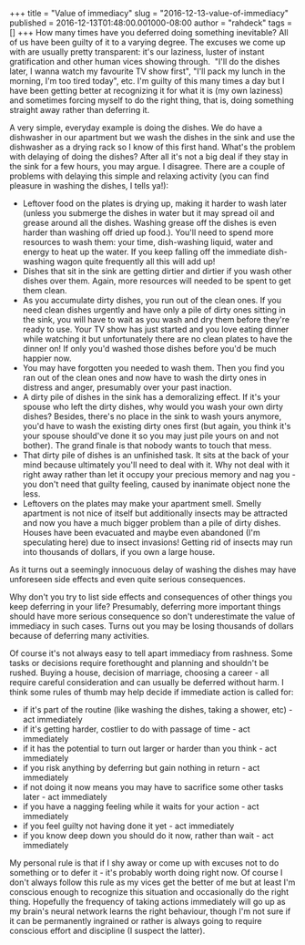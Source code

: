 +++
title = "Value of immediacy"
slug = "2016-12-13-value-of-immediacy"
published = 2016-12-13T01:48:00.001000-08:00
author = "rahdeck"
tags = []
+++
How many times have you deferred doing something inevitable? All of us
have been guilty of it to a varying degree. The excuses we come up with
are usually pretty transparent: it's our laziness, luster of instant
gratification and other human vices showing through.  "I'll do the
dishes later, I wanna watch my favourite TV show first", "I'll pack my
lunch in the morning, I'm too tired today", etc. I'm guilty of this many
times a day but I have been getting better at recognizing it for what it
is (my own laziness) and sometimes forcing myself to do the right thing,
that is, doing something straight away rather than deferring it.  
  
A very simple, everyday example is doing the dishes. We do have a
dishwasher in our apartment but we wash the dishes in the sink and use
the dishwasher as a drying rack so I know of this first hand. What's the
problem with delaying of doing the dishes? After all it's not a big deal
if they stay in the sink for a few hours, you may argue. I disagree.
There are a couple of problems with delaying this simple and relaxing
activity (you can find pleasure in washing the dishes, I tells ya!):  
  

-   Leftover food on the plates is drying up, making it harder to wash
    later (unless you submerge the dishes in water but it may spread oil
    and grease around all the dishes. Washing grease off the dishes is
    even harder than washing off dried up food.). You'll need to spend
    more resources to wash them: your time, dish-washing liquid, water
    and energy to heat up the water. If you keep falling off the
    immediate dish-washing wagon quite frequently all this will add up!
-   Dishes that sit in the sink are getting dirtier and dirtier if you
    wash other dishes over them. Again, more resources will needed to be
    spent to get them clean.
-   As you accumulate dirty dishes, you run out of the clean ones. If
    you need clean dishes urgently and have only a pile of dirty ones
    sitting in the sink, you will have to wait as you wash and dry them
    before they're ready to use. Your TV show has just started and you
    love eating dinner while watching it but unfortunately there are no
    clean plates to have the dinner on! If only you'd washed those
    dishes before you'd be much happier now.
-   You may have forgotten you needed to wash them. Then you find you
    ran out of the clean ones and now have to wash the dirty ones in
    distress and anger, presumably over your past inaction.
-   A dirty pile of dishes in the sink has a demoralizing effect. If
    it's your spouse who left the dirty dishes, why would you wash your
    own dirty dishes? Besides, there's no place in the sink to wash
    yours anymore, you'd have to wash the existing dirty ones first (but
    again, you think it's your spouse should've done it so you may just
    pile yours on and not bother). The grand finale is that nobody wants
    to touch that mess.
-   That dirty pile of dishes is an unfinished task. It sits at the back
    of your mind because ultimately you'll need to deal with it. Why not
    deal with it right away rather than let it occupy your precious
    memory and nag you - you don't need that guilty feeling, caused by
    inanimate object none the less.
-   Leftovers on the plates may make your apartment smell. Smelly
    apartment is not nice of itself but additionally insects may be
    attracted and now you have a much bigger problem than a pile of
    dirty dishes. Houses have been evacuated and maybe even abandoned
    (I'm speculating here) due to insect invasions! Getting rid of
    insects may run into thousands of dollars, if you own a large house.

As it turns out a seemingly innocuous delay of washing the dishes may
have unforeseen side effects and even quite serious consequences.  
  
Why don't you try to list side effects and consequences of other things
you keep deferring in your life? Presumably, deferring more important
things should have more serious consequence so don't underestimate the
value of immediacy in such cases. Turns out you may be losing thousands
of dollars because of deferring many activities.  
  
Of course it's not always easy to tell apart immediacy from rashness.
Some tasks or decisions require forethought and planning and shouldn't
be rushed. Buying a house, decision of marriage, choosing a career - all
require careful consideration and can usually be deferred without harm.
I think some rules of thumb may help decide if immediate action is
called for:  

-   if it's part of the routine (like washing the dishes, taking a
    shower, etc) - act immediately
-   if it's getting harder, costlier to do with passage of time - act
    immediately
-   if it has the potential to turn out larger or harder than you
    think - act immediately
-   if you risk anything by deferring but gain nothing in return - act
    immediately
-   if not doing it now means you may have to sacrifice some other tasks
    later - act immediately
-   if you have a nagging feeling while it waits for your action - act
    immediately
-   if you feel guilty not having done it yet - act immediately
-   if you know deep down you should do it now, rather than wait - act
    immediately

My personal rule is that if I shy away or come up with excuses not to do
something or to defer it - it's probably worth doing right now. Of
course I don't always follow this rule as my vices get the better of me
but at least I'm conscious enough to recognize this situation and
occasionally do the right thing. Hopefully the frequency of taking
actions immediately will go up as my brain's neural network learns the
right behaviour, though I'm not sure if it can be permanently ingrained
or rather is always going to require conscious effort and discipline (I
suspect the latter).
